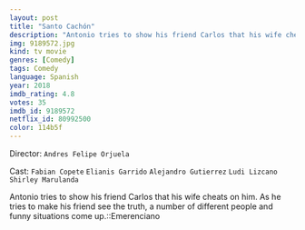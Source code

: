 ```yaml
---
layout: post
title: "Santo Cachón"
description: "Antonio tries to show his friend Carlos that his wife cheats on him. As he tries to make his friend see the truth, a number of different people and funny situations come up.::Emerenciano.."
img: 9189572.jpg
kind: tv movie
genres: [Comedy]
tags: Comedy 
language: Spanish
year: 2018
imdb_rating: 4.8
votes: 35
imdb_id: 9189572
netflix_id: 80992500
color: 114b5f
---
```

Director: `Andres Felipe Orjuela`  

Cast: `Fabian Copete` `Elianis Garrido` `Alejandro Gutierrez` `Ludi Lizcano` `Shirley Marulanda` 

Antonio tries to show his friend Carlos that his wife cheats on him. As he tries to make his friend see the truth, a number of different people and funny situations come up.::Emerenciano
